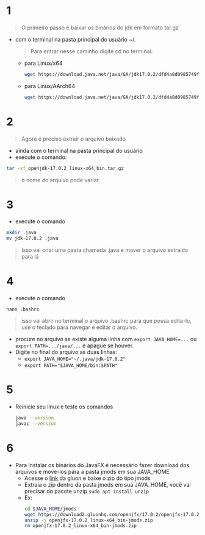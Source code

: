 # 1

> O primeiro passo é baixar os binários do jdk em formato tar.gz

- com o terminal na pasta principal do usuário ~/.
  > Para entrar nesse caminho digite cd no terminal.
  - para Linux/x64
    ```bash
    wget https://download.java.net/java/GA/jdk17.0.2/dfd4a8d0985749f896bed50d7138ee7f/8/GPL/openjdk-17.0.2_linux-x64_bin.tar.gz
    ```
  - para Linux/AArch64
    ```bash
    wget https://download.java.net/java/GA/jdk17.0.2/dfd4a8d0985749f896bed50d7138ee7f/8/GPL/openjdk-17.0.2_linux-aarch64_bin.tar.gz
    ```

# 2

> Agora é preciso extrair o arquivo baixado

- ainda com o terminal na pasta principal do usuário
- execute o comando:

```bash
tar -xf openjdk-17.0.2_linux-x64_bin.tar.gz
```

> o nome do arquivo pode variar

# 3

- execute o comando

```bash
mkdir .java
mv jdk-17.0.2 .java
```

> Isso vai criar uma pasta chamada .java e mover o arquivo extraido para lá

# 4

- execute o comando

```
nano .bashrc
```

> isso vai abrir no terminal o arquivo .bashrc para que possa edita-lo, use o teclado para navegar e editar o arquivo.

- procure no arquivo se existe alguma linha com `export JAVA_HOME=...` ou `export PATH=.../java/...` e apague se houver.
- Digite no final do arquivo as duas linhas:
  - `export JAVA_HOME="~/.java/jdk-17.0.2"`
  - `export PATH="$JAVA_HOME/bin:$PATH"`

# 5

- Reinicie seu linux e teste os comandos
  ```bash
  java --version
  javac --version
  ```

# 6

- Para instalar os binários do JavaFX é necessário fazer download dos arquivos e move-los para a pasta jmods em sua JAVA_HOME
  - Acesse o [link](https://gluonhq.com/products/javafx/) da gluon e baixe o zip do tipo jmods
  - Extraia o zip dentro da pasta jmods em sua JAVA_HOME, você vai precisar do pacote unzip `sudo apt install unzip`
  - Ex:
    ```bash
    cd $JAVA_HOME/jmods
    wget https://download2.gluonhq.com/openjfx/17.0.2/openjfx-17.0.2_linux-x64_bin-jmods.zip
    unzip -j openjfx-17.0.2_linux-x64_bin-jmods.zip
    rm openjfx-17.0.2_linux-x64_bin-jmods.zip
    ```
